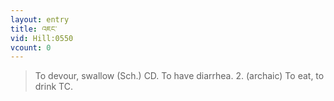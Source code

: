 ```yaml
---
layout: entry
title: འཇང་
vid: Hill:0550
vcount: 0
---
```

> To devour, swallow (Sch\.) CD\. To have diarrhea\. 2\. (archaic) To eat, to drink TC\.


